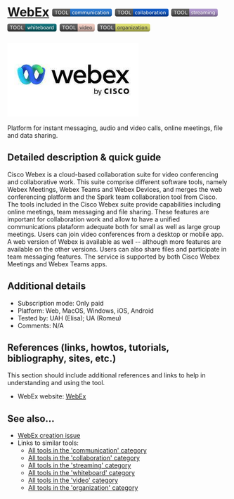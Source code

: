 # [WebEx](https://www.webex.com)  [<img src="images/communication.png" align="bottom">](https://github.com/e-CLOSE/Toolbox/issues?q=label%3A01_TOOL+label%3Acommunication) [<img src="images/collaboration.png" align="bottom">](https://github.com/e-CLOSE/Toolbox/issues?q=label%3A01_TOOL+label%3Acollaboration) [<img src="images/streaming.png" align="bottom">](https://github.com/e-CLOSE/Toolbox/issues?q=label%3A01_TOOL+label%3Astreaming) [<img src="images/whiteboard.png" align="bottom">](https://github.com/e-CLOSE/Toolbox/issues?q=label%3A01_TOOL+label%3Awhiteboard) [<img src="images/video.png" align="bottom">](https://github.com/e-CLOSE/Toolbox/issues?q=label%3A01_TOOL+label%3Avideo) [<img src="images/organization.png" align="bottom">](https://github.com/e-CLOSE/Toolbox/issues?q=label%3A01_TOOL+label%3Aorganization)

![WebEx logo](images/Webex.jpg)

Platform for instant messaging, audio and video calls, online meetings, file and data sharing.


## Detailed description & quick guide
Cisco Webex is a cloud-based collaboration suite for video conferencing and collaborative work. This suite comprise different software tools, namely Webex Meetings, Webex Teams and Webex Devices, and merges the web conferencing platform and the Spark team collaboration tool from Cisco.
The tools included in the Cisco Webex suite provide capabilities including online meetings, team messaging and file sharing. These features are important for collaboration work and allow to have a unified communications plataform adequate both for small as well as large group meetings.
Users can join video conferences from a desktop or mobile app. A web version of Webex is available as well -- although more features are available on the other versions. Users can also share files and participate in team messaging features. The service is supported by both Cisco Webex Meetings and Webex Teams apps.


## Additional details

- Subscription mode: Only paid
- Platform: Web, MacOS, Windows, iOS, Android
- Tested by: UAH (Elisa); UA (Romeu)
- Comments: N/A


## References (links, howtos, tutorials, bibliography, sites, etc.)

This section should include additional references and links to help in
understanding and using the tool.

- WebEx website: [WebEx](https://www.webex.com)


## See also...

- [WebEx creation issue](https://github.com/e-CLOSE/Toolbox/issues/167)
- Links to similar tools:
  - [All tools in the 'communication' category](https://github.com/e-CLOSE/Toolbox/issues?q=label%3A01_TOOL+label%3Acommunication)
  - [All tools in the 'collaboration' category](https://github.com/e-CLOSE/Toolbox/issues?q=label%3A01_TOOL+label%3Acollaboration)
  - [All tools in the 'streaming' category](https://github.com/e-CLOSE/Toolbox/issues?q=label%3A01_TOOL+label%3Astreaming)
  - [All tools in the 'whiteboard' category](https://github.com/e-CLOSE/Toolbox/issues?q=label%3A01_TOOL+label%3Awhiteboard)
  - [All tools in the 'video' category](https://github.com/e-CLOSE/Toolbox/issues?q=label%3A01_TOOL+label%3Avideo)
  - [All tools in the 'organization' category](https://github.com/e-CLOSE/Toolbox/issues?q=label%3A01_TOOL+label%3Aorganization)
